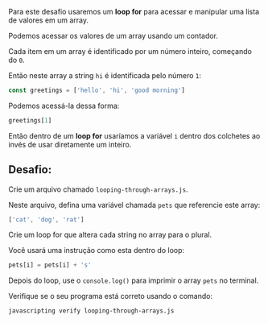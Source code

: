 Para este desafio usaremos um **loop for** para acessar e manipular uma lista de valores em um array.

Podemos acessar os valores de um array usando um contador.

Cada item em um array é identificado por um número inteiro, começando do `0`.

Então neste array a string `hi` é identificada pelo número `1`:

```js
const greetings = ['hello', 'hi', 'good morning']
```

Podemos acessá-la dessa forma:

```js
greetings[1]
```

Então dentro de um **loop for** usaríamos a variável `i` dentro dos colchetes ao invés de usar diretamente um inteiro.

## Desafio:

Crie um arquivo chamado `looping-through-arrays.js`.

Neste arquivo, defina uma variável chamada `pets` que referencie este array:

```js
['cat', 'dog', 'rat']
```

Crie um loop for que altera cada string no array para o plural.

Você usará uma instrução como esta dentro do loop:

```js
pets[i] = pets[i] + 's'
```

Depois do loop, use o `console.log()` para imprimir o array `pets` no terminal.

Verifique se o seu programa está correto usando o comando:

```bash
javascripting verify looping-through-arrays.js
```
